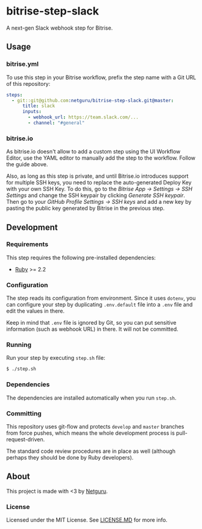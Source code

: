 # bitrise-step-slack

A next-gen Slack webhook step for Bitrise.

## Usage

### bitrise.yml

To use this step in your Bitrise workflow, prefix the step name with a Git URL of this repository:


```yml
steps:
  - git::git@github.com:netguru/bitrise-step-slack.git@master:
      title: slack
      inputs:
        - webhook_url: https://team.slack.com/...
        - channel: "#general"
```

### bitrise.io

As bitrise.io doesn't allow to add a custom step using the UI Workflow Editor, use the YAML editor to manually add the step to the workflow. Follow the guide above.

Also, as long as this step is private, and until Bitrise.io introduces support for multiple SSH keys, you need to replace the auto-generated Deploy Key with your own SSH Key. To do this, go to the _Bitrise App → Settings → SSH Settings_ and change the SSH keypair by clicking _Generate SSH keypair_. Then go to your _GitHub Profile Settings → SSH keys_ and add a new key by pasting the public key generated by Bitrise in the previous step.

## Development

### Requirements

This step requires the following pre-installed dependencies:

- [Ruby](https://rvm.io) >= 2.2

### Configuration

The step reads its configuration from environment. Since it uses `dotenv`, you can configure your step by duplicating `.env.default` file into a `.env` file and edit the values in there.

Keep in mind that `.env` file is ignored by Git, so you can put sensitive information (such as webhook URL) in there. It will not be committed.

### Running

Run your step by executing `step.sh` file:

```bash
$ ./step.sh
```

### Dependencies

The dependencies are installed automatically when you run `step.sh`.

### Committing

This repository uses git-flow and protects `develop` and `master` branches from force pushes, which means the whole development process is pull-request-driven.

The standard code review procedures are in place as well (although perhaps they should be done by Ruby developers).

## About

This project is made with <3 by [Netguru](https://netguru.co/opensource).

### License

Licensed under the MIT License. See [LICENSE.MD](LICENSE.MD) for more info.
